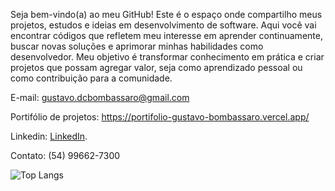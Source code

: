 Seja bem-vindo(a) ao meu GitHub!
Este é o espaço onde compartilho meus projetos, estudos e ideias em desenvolvimento de software. Aqui você vai encontrar códigos que refletem meu interesse em aprender continuamente, buscar novas soluções e aprimorar minhas habilidades como desenvolvedor. Meu objetivo é transformar conhecimento em prática e criar projetos que possam agregar valor, seja como aprendizado pessoal ou como contribuição para a comunidade.


E-mail: gustavo.dcbombassaro@gmail.com 

Portifólio de projetos: https://portifolio-gustavo-bombassaro.vercel.app/ 

Linkedin: [LinkedIn](https://www.linkedin.com/in/gustavo-dalla-costa-bombassaro-59bb18179/).

Contato: (54) 99662-7300

![Top Langs](https://github-readme-stats.vercel.app/api/top-langs/?username=gutodallacb&layout=compact&theme=dracula)
